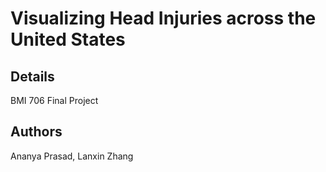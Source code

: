 # Visualizing Head Injuries across the United States

## Details
BMI 706 Final Project

## Authors
Ananya Prasad, Lanxin Zhang

